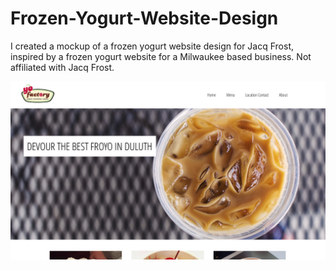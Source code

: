 # Frozen-Yogurt-Website-Design
I created a mockup of a frozen yogurt website design for Jacq Frost, inspired by a frozen yogurt website for a Milwaukee based business. Not affiliated with Jacq Frost.

![alt tag](res/markdown/images/Index.png)
